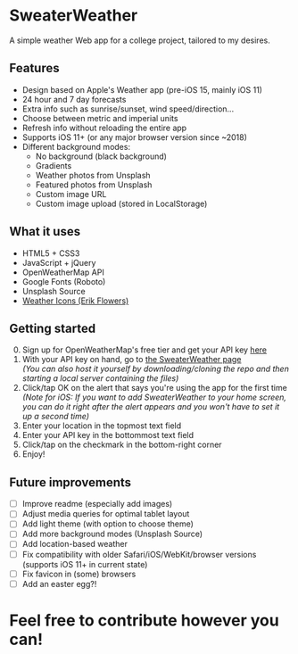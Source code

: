 # SweaterWeather
A simple weather Web app for a college project, tailored to my desires.

## Features
* Design based on Apple's Weather app (pre-iOS 15, mainly iOS 11)
* 24 hour and 7 day forecasts
* Extra info such as sunrise/sunset, wind speed/direction...
* Choose between metric and imperial units
* Refresh info without reloading the entire app
* Supports iOS 11+ (or any major browser version since ~2018)
* Different background modes:
    * No background (black background)
    * Gradients
    * Weather photos from Unsplash
    * Featured photos from Unsplash
    * Custom image URL
    * Custom image upload (stored in LocalStorage)

## What it uses
* HTML5 + CSS3
* JavaScript + jQuery
* OpenWeatherMap API
* Google Fonts (Roboto)
* Unsplash Source
* [Weather Icons (Erik Flowers)](https://github.com/erikflowers/weather-icons)

## Getting started
0. Sign up for OpenWeatherMap's free tier and get your API key [here](https://home.openweathermap.org/users/sign_up)
1. With your API key on hand, go to [the SweaterWeather page](https://yoshifan13.github.io/SweaterWeather)  
*(You can also host it yourself by downloading/cloning the repo and then starting a local server containing the files)*
2. Click/tap OK on the alert that says you're using the app for the first time  
*(Note for iOS: If you want to add SweaterWeather to your home screen, you can do it right after the alert appears and you won't have to set it up a second time)*
3. Enter your location in the topmost text field
4. Enter your API key in the bottommost text field
5. Click/tap on the checkmark in the bottom-right corner
6. Enjoy!

## Future improvements
- [ ] Improve readme (especially add images)
- [ ] Adjust media queries for optimal tablet layout
- [ ] Add light theme (with option to choose theme)
- [ ] Add more background modes (Unsplash Source)
- [ ] Add location-based weather
- [ ] Fix compatibility with older Safari/iOS/WebKit/browser versions (supports iOS 11+ in current state)
- [ ] Fix favicon in (some) browsers
- [ ] Add an easter egg?!

# Feel free to contribute however you can!
